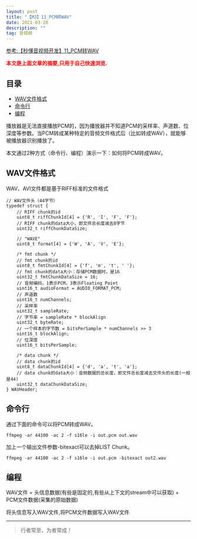 ```yaml
---
layout: post
title: "【MJ】11_PCM转WAV"
date: 2021-03-28
description: ""
tag: 音视频
---
```



[参考:【秒懂音视频开发】11_PCM转WAV](https://www.cnblogs.com/mjios/p/14582322.html)

<span style="font-weight:bold;color:red;">本文是上面文章的摘要,只用于自己快速浏览.</span>


## 目录

* [WAV文件格式](#content1)
* [命令行](#content2)
* [编程](#content3)



播放器是无法直接播放PCM的，因为播放器并不知道PCM的采样率、声道数、位深度等参数。当PCM转成某种特定的音频文件格式后（比如转成WAV），就能够被播放器识别播放了。

本文通过2种方式（命令行、编程）演示一下：如何将PCM转成WAV。

<!-- ************************************************ -->
## <a id="content1"></a>WAV文件格式


WAV、AVI文件都是基于RIFF标准的文件格式

```
// WAV文件头（44字节）
typedef struct {
    // RIFF chunk的id
    uint8_t riffChunkId[4] = {'R', 'I', 'F', 'F'};
    // RIFF chunk的data大小，即文件总长度减去8字节
    uint32_t riffChunkDataSize;

    // "WAVE"
    uint8_t format[4] = {'W', 'A', 'V', 'E'};

    /* fmt chunk */
    // fmt chunk的id
    uint8_t fmtChunkId[4] = {'f', 'm', 't', ' '};
    // fmt chunk的data大小：存储PCM数据时，是16
    uint32_t fmtChunkDataSize = 16;
    // 音频编码，1表示PCM，3表示Floating Point
    uint16_t audioFormat = AUDIO_FORMAT_PCM;
    // 声道数
    uint16_t numChannels;
    // 采样率
    uint32_t sampleRate;
    // 字节率 = sampleRate * blockAlign
    uint32_t byteRate;
    // 一个样本的字节数 = bitsPerSample * numChannels >> 3
    uint16_t blockAlign;
    // 位深度
    uint16_t bitsPerSample;

    /* data chunk */
    // data chunk的id
    uint8_t dataChunkId[4] = {'d', 'a', 't', 'a'};
    // data chunk的data大小：音频数据的总长度，即文件总长度减去文件头的长度(一般是44)
    uint32_t dataChunkDataSize;
} WAVHeader;
``` 


<!-- ************************************************ -->
## <a id="content2"></a>命令行

通过下面的命令可以将PCM转成WAV。

```
ffmpeg -ar 44100 -ac 2 -f s16le -i out.pcm out.wav
```

加上一个输出文件参数-bitexact可以去掉LIST Chunk。

```
ffmpeg -ar 44100 -ac 2 -f s16le -i out.pcm -bitexact out2.wav
```



<!-- ************************************************ -->
## <a id="content3"></a>编程

WAV文件 = 头信息数据(有些是固定的,有些从上下文的stream中可以获取) + PCM文件数据(采集的原始数据)

将头信息写入WAV文件,将PCM文件数据写入WAV文件




----------
>  行者常至，为者常成！



